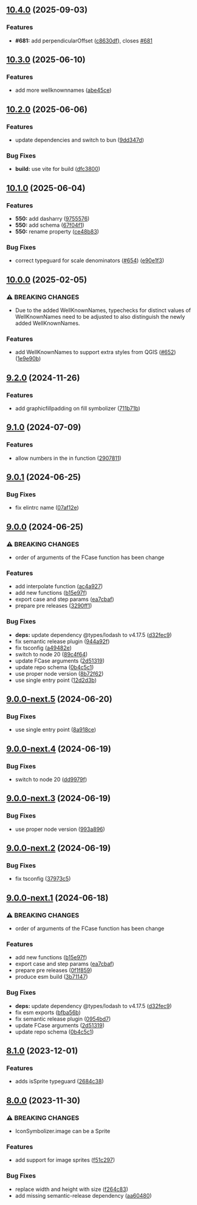 ## [10.4.0](https://github.com/geostyler/geostyler-style/compare/v10.3.0...v10.4.0) (2025-09-03)

### Features

* **#681:** add perpendicularOffset ([c8630df](https://github.com/geostyler/geostyler-style/commit/c8630df32f7d2cd72ae3afdd75d31523af412548)), closes [#681](https://github.com/geostyler/geostyler-style/issues/681)

## [10.3.0](https://github.com/geostyler/geostyler-style/compare/v10.2.0...v10.3.0) (2025-06-10)

### Features

* add more wellknownnames ([abe45ce](https://github.com/geostyler/geostyler-style/commit/abe45cecafc9b4336a26f23494f1a301f8569763))

## [10.2.0](https://github.com/geostyler/geostyler-style/compare/v10.1.0...v10.2.0) (2025-06-06)

### Features

* update dependencies and switch to bun ([9dd347d](https://github.com/geostyler/geostyler-style/commit/9dd347d98464ddc61fa21190bad877d3ce8edd5c))

### Bug Fixes

* **build:** use vite for build ([dfc3800](https://github.com/geostyler/geostyler-style/commit/dfc3800a922c440990a4b1d8a4c0124645af2e16))

## [10.1.0](https://github.com/geostyler/geostyler-style/compare/v10.0.0...v10.1.0) (2025-06-04)


### Features

* **550:** add dasharry ([9755576](https://github.com/geostyler/geostyler-style/commit/9755576dc45150f493454f91430c071d7f2131de))
* **550:** add schema ([67f04f1](https://github.com/geostyler/geostyler-style/commit/67f04f15edc4b4832c21e1e83ae2e704527d5bab))
* **550:** rename property ([ce48b83](https://github.com/geostyler/geostyler-style/commit/ce48b83513391fa1573340ab52df259fa0f2b2a9))


### Bug Fixes

* correct typeguard for scale denominators ([#654](https://github.com/geostyler/geostyler-style/issues/654)) ([e90e1f3](https://github.com/geostyler/geostyler-style/commit/e90e1f373993075b771d3779b63e75c4a5367acf))

## [10.0.0](https://github.com/geostyler/geostyler-style/compare/v9.2.0...v10.0.0) (2025-02-05)


### ⚠ BREAKING CHANGES

* Due to the added WellKnownNames, typechecks for distinct values of WellKnownNames need to be adjusted to also distinguish the newly added WellKnownNames.

### Features

* add WellKnownNames to support extra styles from QGIS ([#652](https://github.com/geostyler/geostyler-style/issues/652)) ([1e9e90b](https://github.com/geostyler/geostyler-style/commit/1e9e90be9fd11b710772cd5a77334fb887df4fee))

## [9.2.0](https://github.com/geostyler/geostyler-style/compare/v9.1.0...v9.2.0) (2024-11-26)


### Features

* add graphicfillpadding on fill symbolizer ([711b71b](https://github.com/geostyler/geostyler-style/commit/711b71ba31e822bf8e72b733d2aad1fcef3f7d95))

## [9.1.0](https://github.com/geostyler/geostyler-style/compare/v9.0.1...v9.1.0) (2024-07-09)


### Features

* allow numbers in the in function ([2907811](https://github.com/geostyler/geostyler-style/commit/2907811f4d0c3efe61650d816406c6b7a57bbe9a))

## [9.0.1](https://github.com/geostyler/geostyler-style/compare/v9.0.0...v9.0.1) (2024-06-25)


### Bug Fixes

* fix elintrc name ([07af12e](https://github.com/geostyler/geostyler-style/commit/07af12e65b7840820c440442abad989e813a5431))

## [9.0.0](https://github.com/geostyler/geostyler-style/compare/v8.1.0...v9.0.0) (2024-06-25)


### ⚠ BREAKING CHANGES

* order of arguments of the FCase function has been change

### Features

* add interpolate function ([ac4a927](https://github.com/geostyler/geostyler-style/commit/ac4a9270b70a2d388a3954f2e7d6e6c94ea120eb))
* add new functions ([b15e97f](https://github.com/geostyler/geostyler-style/commit/b15e97f91210f989725b92ed7b0d8bf3bed51ea3))
* export case and step params ([ea7cbaf](https://github.com/geostyler/geostyler-style/commit/ea7cbaf42dbc91495d0fa4b8fa7ca8f11d60dcae))
* prepare pre releases ([3290ff1](https://github.com/geostyler/geostyler-style/commit/3290ff124d5e5d3d69345ee4aca83d3d66fd45e2))


### Bug Fixes

* **deps:** update dependency @types/lodash to v4.17.5 ([d32fec9](https://github.com/geostyler/geostyler-style/commit/d32fec9d3b396349f501a19660fe1bbdb9b5a515))
* fix semantic release plugin ([944a92f](https://github.com/geostyler/geostyler-style/commit/944a92faa85cdafd384ed732aafef3df870969a0))
* fix tsconfig ([a49482e](https://github.com/geostyler/geostyler-style/commit/a49482ea49842f039ce3bbd189e894090e14a106))
* switch to node 20 ([89c4f64](https://github.com/geostyler/geostyler-style/commit/89c4f64661976200cc38aa85462fed5e5025e495))
* update FCase arguments ([2d51319](https://github.com/geostyler/geostyler-style/commit/2d513191a62b58a841c695c3ba0e3fd0426d9dcb))
* update repo schema ([0b4c5c1](https://github.com/geostyler/geostyler-style/commit/0b4c5c144dc72c0591327478152a1a92c1e23a29))
* use proper node version ([8b72f62](https://github.com/geostyler/geostyler-style/commit/8b72f62fb9597faa4ade9242afbb8a1075822d6f))
* use single entry point ([12d2d3b](https://github.com/geostyler/geostyler-style/commit/12d2d3b9b1ebd3d683306b932b29339bb8bc9049))

## [9.0.0-next.5](https://github.com/geostyler/geostyler-style/compare/v9.0.0-next.4...v9.0.0-next.5) (2024-06-20)


### Bug Fixes

* use single entry point ([8a918ce](https://github.com/geostyler/geostyler-style/commit/8a918ce2a59c00d2206e5b818568f402ace13a57))

## [9.0.0-next.4](https://github.com/geostyler/geostyler-style/compare/v9.0.0-next.3...v9.0.0-next.4) (2024-06-19)


### Bug Fixes

* switch to node 20 ([dd9979f](https://github.com/geostyler/geostyler-style/commit/dd9979f32960c146520f8a380caaa99bc2d4416e))

## [9.0.0-next.3](https://github.com/geostyler/geostyler-style/compare/v9.0.0-next.2...v9.0.0-next.3) (2024-06-19)


### Bug Fixes

* use proper node version ([993a896](https://github.com/geostyler/geostyler-style/commit/993a896d84687a54c0e5f9f8b1329940cde46165))

## [9.0.0-next.2](https://github.com/geostyler/geostyler-style/compare/v9.0.0-next.1...v9.0.0-next.2) (2024-06-19)


### Bug Fixes

* fix tsconfig ([37973c5](https://github.com/geostyler/geostyler-style/commit/37973c56bdedcade31e213ef3a33345a2a3ce27c))

## [9.0.0-next.1](https://github.com/geostyler/geostyler-style/compare/v8.1.0...v9.0.0-next.1) (2024-06-18)


### ⚠ BREAKING CHANGES

* order of arguments of the FCase function has been change

### Features

* add new functions ([b15e97f](https://github.com/geostyler/geostyler-style/commit/b15e97f91210f989725b92ed7b0d8bf3bed51ea3))
* export case and step params ([ea7cbaf](https://github.com/geostyler/geostyler-style/commit/ea7cbaf42dbc91495d0fa4b8fa7ca8f11d60dcae))
* prepare pre releases ([0f1f859](https://github.com/geostyler/geostyler-style/commit/0f1f8595e60897e1c0ced88406424f9a75fb2431))
* produce esm build ([3b71147](https://github.com/geostyler/geostyler-style/commit/3b71147905265b9f96b6856ab61bc5962a32f532))


### Bug Fixes

* **deps:** update dependency @types/lodash to v4.17.5 ([d32fec9](https://github.com/geostyler/geostyler-style/commit/d32fec9d3b396349f501a19660fe1bbdb9b5a515))
* fix esm exports ([bfba56b](https://github.com/geostyler/geostyler-style/commit/bfba56b965e6eaf1c9f55b167ec1e0d39e9bcb6b))
* fix semantic release plugin ([0954bd7](https://github.com/geostyler/geostyler-style/commit/0954bd7a0194a125436aa55a9cf92103e2983632))
* update FCase arguments ([2d51319](https://github.com/geostyler/geostyler-style/commit/2d513191a62b58a841c695c3ba0e3fd0426d9dcb))
* update repo schema ([0b4c5c1](https://github.com/geostyler/geostyler-style/commit/0b4c5c144dc72c0591327478152a1a92c1e23a29))

## [8.1.0](https://github.com/geostyler/geostyler-style/compare/v8.0.0...v8.1.0) (2023-12-01)


### Features

* adds isSprite typeguard ([2684c38](https://github.com/geostyler/geostyler-style/commit/2684c3836dd90658de79dbd5d552142321bad389))

## [8.0.0](https://github.com/geostyler/geostyler-style/compare/v7.5.0...v8.0.0) (2023-11-30)


### ⚠ BREAKING CHANGES

* IconSymbolizer.image can be a Sprite

### Features

* add support for image sprites ([f51c297](https://github.com/geostyler/geostyler-style/commit/f51c29760ab0536b50edbeab648785fd72f43bc2))


### Bug Fixes

*  replace width and height with size ([f264c83](https://github.com/geostyler/geostyler-style/commit/f264c830cfd213a6c98aba9314b462d8452ef573))
* add missing semantic-release dependency ([aa60480](https://github.com/geostyler/geostyler-style/commit/aa6048023b89ba0f8f217ead4b0c542c375c65ec))
